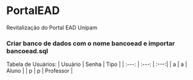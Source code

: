 # PortalEAD
Revitalização do Portal EAD Unipam
### Criar banco de dados com o nome bancoead e importar bancoead.sql
Tabela de Usuários:
| Usuário | Senha | Tipo |
|  :---:  | :---: | :---:|
| a   | a     | Aluno    |
| p     | p       | Professor      |